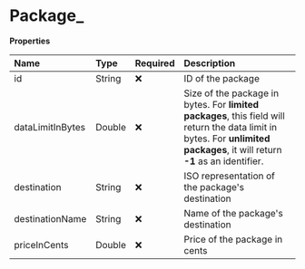 # Package\_

**Properties**

| Name             | Type   | Required | Description                                                                                                                                                                 |
| :--------------- | :----- | :------- | :-------------------------------------------------------------------------------------------------------------------------------------------------------------------------- |
| id               | String | ❌       | ID of the package                                                                                                                                                           |
| dataLimitInBytes | Double | ❌       | Size of the package in bytes. For **limited packages**, this field will return the data limit in bytes. For **unlimited packages**, it will return **-1** as an identifier. |
| destination      | String | ❌       | ISO representation of the package's destination                                                                                                                             |
| destinationName  | String | ❌       | Name of the package's destination                                                                                                                                           |
| priceInCents     | Double | ❌       | Price of the package in cents                                                                                                                                               |
